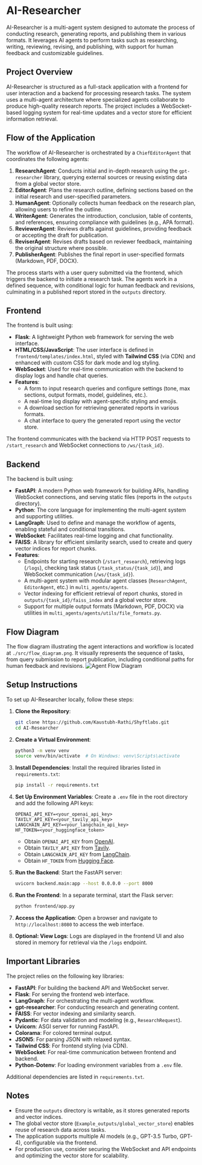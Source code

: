 # AI-Researcher

AI-Researcher is a multi-agent system designed to automate the process of conducting research, generating reports, and publishing them in various formats. It leverages AI agents to perform tasks such as researching, writing, reviewing, revising, and publishing, with support for human feedback and customizable guidelines.

## Project Overview

AI-Researcher is structured as a full-stack application with a frontend for user interaction and a backend for processing research tasks. The system uses a multi-agent architecture where specialized agents collaborate to produce high-quality research reports. The project includes a WebSocket-based logging system for real-time updates and a vector store for efficient information retrieval.

## Flow of the Application

The workflow of AI-Researcher is orchestrated by a `ChiefEditorAgent` that coordinates the following agents:

1. **ResearchAgent**: Conducts initial and in-depth research using the `gpt-researcher` library, querying external sources or reusing existing data from a global vector store.
2. **EditorAgent**: Plans the research outline, defining sections based on the initial research and user-specified parameters.
3. **HumanAgent**: Optionally collects human feedback on the research plan, allowing users to refine the outline.
4. **WriterAgent**: Generates the introduction, conclusion, table of contents, and references, ensuring compliance with guidelines (e.g., APA format).
5. **ReviewerAgent**: Reviews drafts against guidelines, providing feedback or accepting the draft for publication.
6. **ReviserAgent**: Revises drafts based on reviewer feedback, maintaining the original structure where possible.
7. **PublisherAgent**: Publishes the final report in user-specified formats (Markdown, PDF, DOCX).

The process starts with a user query submitted via the frontend, which triggers the backend to initiate a research task. The agents work in a defined sequence, with conditional logic for human feedback and revisions, culminating in a published report stored in the `outputs` directory.

## Frontend

The frontend is built using:

- **Flask**: A lightweight Python web framework for serving the web interface.
- **HTML/CSS/JavaScript**: The user interface is defined in `frontend/templates/index.html`, styled with **Tailwind CSS** (via CDN) and enhanced with custom CSS for dark mode and log styling.
- **WebSocket**: Used for real-time communication with the backend to display logs and handle chat queries.
- **Features**:
  - A form to input research queries and configure settings (tone, max sections, output formats, model, guidelines, etc.).
  - A real-time log display with agent-specific styling and emojis.
  - A download section for retrieving generated reports in various formats.
  - A chat interface to query the generated report using the vector store.

The frontend communicates with the backend via HTTP POST requests to `/start_research` and WebSocket connections to `/ws/{task_id}`.

## Backend

The backend is built using:

- **FastAPI**: A modern Python web framework for building APIs, handling WebSocket connections, and serving static files (reports in the `outputs` directory).
- **Python**: The core language for implementing the multi-agent system and supporting utilities.
- **LangGraph**: Used to define and manage the workflow of agents, enabling stateful and conditional transitions.
- **WebSocket**: Facilitates real-time logging and chat functionality.
- **FAISS**: A library for efficient similarity search, used to create and query vector indices for report chunks.
- **Features**:
  - Endpoints for starting research (`/start_research`), retrieving logs (`/logs`), checking task status (`/task_status/{task_id}`), and WebSocket communication (`/ws/{task_id}`).
  - A multi-agent system with modular agent classes (`ResearchAgent`, `EditorAgent`, etc.) in `multi_agents/agents`.
  - Vector indexing for efficient retrieval of report chunks, stored in `outputs/{task_id}/faiss_index` and a global vector store.
  - Support for multiple output formats (Markdown, PDF, DOCX) via utilities in `multi_agents/agents/utils/file_formats.py`.

## Flow Diagram

The flow diagram illustrating the agent interactions and workflow is located at `./src/flow_diagram.png`. It visually represents the sequence of tasks, from query submission to report publication, including conditional paths for human feedback and revisions.
![Agent Flow Diagram](./src/flow_diagram.png)

## Setup Instructions

To set up AI-Researcher locally, follow these steps:

1. **Clone the Repository**:
   ```bash
   git clone https://github.com/Kaustubh-Rathi/Shyftlabs.git
   cd AI-Researcher
   ```

2. **Create a Virtual Environment**:
   ```bash
   python3 -m venv venv
   source venv/bin/activate  # On Windows: venv\Scripts\activate
   ```

3. **Install Dependencies**:
   Install the required libraries listed in `requirements.txt`:
   ```bash
   pip install -r requirements.txt
   ```

4. **Set Up Environment Variables**:
   Create a `.env` file in the root directory and add the following API keys:
   ```
   OPENAI_API_KEY=<your_openai_api_key>
   TAVILY_API_KEY=<your_tavily_api_key>
   LANGCHAIN_API_KEY=<your_langchain_api_key>
   HF_TOKEN=<your_huggingface_token>
   ```
   - Obtain `OPENAI_API_KEY` from [OpenAI](https://platform.openai.com/).
   - Obtain `TAVILY_API_KEY` from [Tavily](https://tavily.com/).
   - Obtain `LANGCHAIN_API_KEY` from [LangChain](https://www.langchain.com/).
   - Obtain `HF_TOKEN` from [Hugging Face](https://huggingface.co/).

5. **Run the Backend**:
   Start the FastAPI server:
   ```bash
   uvicorn backend.main:app --host 0.0.0.0 --port 8000
   ```

6. **Run the Frontend**:
   In a separate terminal, start the Flask server:
   ```bash
   python frontend/app.py
   ```

7. **Access the Application**:
   Open a browser and navigate to `http://localhost:8080` to access the web interface.

8. **Optional: View Logs**:
   Logs are displayed in the frontend UI and also stored in memory for retrieval via the `/logs` endpoint.

## Important Libraries

The project relies on the following key libraries:

- **FastAPI**: For building the backend API and WebSocket server.
- **Flask**: For serving the frontend web interface.
- **LangGraph**: For orchestrating the multi-agent workflow.
- **gpt-researcher**: For conducting research and generating content.
- **FAISS**: For vector indexing and similarity search.
- **Pydantic**: For data validation and modeling (e.g., `ResearchRequest`).
- **Uvicorn**: ASGI server for running FastAPI.
- **Colorama**: For colored terminal output.
- **JSON5**: For parsing JSON with relaxed syntax.
- **Tailwind CSS**: For frontend styling (via CDN).
- **WebSocket**: For real-time communication between frontend and backend.
- **Python-Dotenv**: For loading environment variables from a `.env` file.

Additional dependencies are listed in `requirements.txt`.

## Notes

- Ensure the `outputs` directory is writable, as it stores generated reports and vector indices.
- The global vector store (`Example_outputs/global_vector_store`) enables reuse of research data across tasks.
- The application supports multiple AI models (e.g., GPT-3.5 Turbo, GPT-4), configurable via the frontend.
- For production use, consider securing the WebSocket and API endpoints and optimizing the vector store for scalability.
